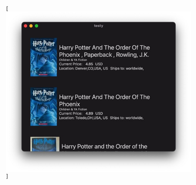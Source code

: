 [![Screenshot](https://github.com/RivieraKid/ebayExample/blob/master/Image%2020-11-2020%20at%2021.59.jpg?raw=true)]

